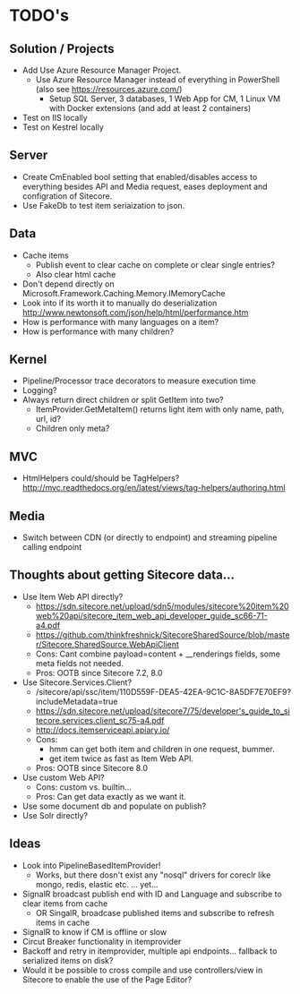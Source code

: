 # TODO's #

## Solution / Projects ##

- Add Use Azure Resource Manager Project.
	- Use Azure Resource Manager instead of everything in PowerShell (also see https://resources.azure.com/)
		- Setup SQL Server, 3 databases, 1 Web App for CM, 1 Linux VM with Docker extensions (and add at least 2 containers)
- Test on IIS locally
- Test on Kestrel locally

## Server ##

- Create CmEnabled bool setting that enabled/disables access to everything besides API and Media request, eases deployment and configration of Sitecore.
- Use FakeDb to test item seriaization to json.

## Data ##

- Cache items
	- Publish event to clear cache on complete or clear single entries?  
	- Also clear html cache
- Don't depend directly on Microsoft.Framework.Caching.Memory.IMemoryCache
- Look into if its worth it to manually do deserialization http://www.newtonsoft.com/json/help/html/performance.htm
- How is performance with many languages on a item?
- How is performance with many children?

## Kernel ##

- Pipeline/Processor trace decorators to measure execution time
- Logging?
- Always return direct children or split GetItem into two? 
	- ItemProvider.GetMetaItem() returns light item with only name, path, url, id?
	- Children only meta?

## MVC ##

- HtmlHelpers could/should be TagHelpers? http://mvc.readthedocs.org/en/latest/views/tag-helpers/authoring.html

## Media ##

- Switch between CDN (or directly to endpoint) and streaming pipeline calling endpoint

## Thoughts about getting Sitecore data... ##

- Use Item Web API directly? 
	- https://sdn.sitecore.net/upload/sdn5/modules/sitecore%20item%20web%20api/sitecore_item_web_api_developer_guide_sc66-71-a4.pdf
	- https://github.com/thinkfreshnick/SitecoreSharedSource/blob/master/Sitecore.SharedSource.WebApiClient
	- Cons: Cant combine payload=content + __renderings fields, some meta fields not needed.
	- Pros: OOTB since Sitecore 7.2, 8.0
- Use Sitecore.Services.Client?
	- /sitecore/api/ssc/item/110D559F-DEA5-42EA-9C1C-8A5DF7E70EF9?includeMetadata=true
	- https://sdn.sitecore.net/upload/sitecore7/75/developer's_guide_to_sitecore.services.client_sc75-a4.pdf
	- http://docs.itemserviceapi.apiary.io/
	- Cons: 
		- hmm can get both item and children in one request, bummer.
		- get item twice as fast as Item Web API.
	- Pros: OOTB since Sitecore 8.0
- Use custom Web API?
	- Cons: custom vs. builtin...
	- Pros: Can get data exactly as we want it.
- Use some document db and populate on publish?
- Use Solr directly?		

## Ideas ##

- Look into PipelineBasedItemProvider! 
	- Works, but there dosn't exist any "nosql" drivers for coreclr like mongo, redis, elastic etc. ... yet...
- SignalR broadcast publish end with ID and Language and subscribe to clear items from cache
	- OR SingalR, broadcase published items and subscribe to refresh items in cache
- SignalR to know if CM is offline or slow
- Circut Breaker functionality in itemprovider
- Backoff and retry in itemprovider, multiple api endpoints... fallback to serialized items on disk?
- Would it be possible to cross compile and use controllers/view in Sitecore to enable the use of the Page Editor?